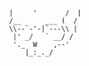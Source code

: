      |     '       /  |
     /__      ___ (  /
     \\--`-'-|`---\\ |
      |' _/   ` __/ /
      '._  W    ,--'
         |_:_._/
